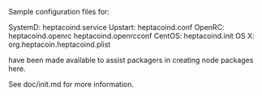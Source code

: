 Sample configuration files for:

SystemD: heptacoind.service
Upstart: heptacoind.conf
OpenRC:  heptacoind.openrc
         heptacoind.openrcconf
CentOS:  heptacoind.init
OS X:    org.heptacoin.heptacoind.plist

have been made available to assist packagers in creating node packages here.

See doc/init.md for more information.
